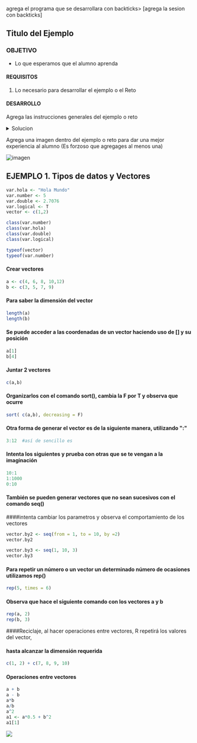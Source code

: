 
agrega el programa que se desarrollara con backticks> [agrega la sesion con backticks]

## Titulo del Ejemplo

### OBJETIVO

- Lo que esperamos que el alumno aprenda

#### REQUISITOS

1. Lo necesario para desarrollar el ejemplo o el Reto

#### DESARROLLO

Agrega las instrucciones generales del ejemplo o reto

<details>
	<summary>Solucion</summary>
        <p> Agrega aqui la solucion</p>
        <p>Recuerda! escribe cada paso para desarrollar la solución del ejemplo o reto </p>
</details>

Agrega una imagen dentro del ejemplo o reto para dar una mejor experiencia al alumno (Es forzoso que agregages al menos una) 

![imagen](https://picsum.photos/200/300)


##   EJEMPLO 1. Tipos de datos y Vectores

``` R
var.hola <- "Hola Mundo"
var.number <- 5
var.double <- 2.7076
var.logical <- T
vector <- c(1,2)

class(var.number)
class(var.hola)
class(var.double)
class(var.logical)

typeof(vector)
typeof(var.number)
``` 
#### Crear vectores 

``` R
a <- c(4, 6, 8, 10,12)
b <- c(3, 5, 7, 9)
```

#### Para saber la dimensión del vector 
```R
length(a)
length(b)
```

#### Se puede acceder a las coordenadas de un vector haciendo uso de [] y su posición
```R
a[1]
b[4]
```

#### Juntar 2 vectores 
```R 
c(a,b)
```

#### Organizarlos con el comando sort(), cambia la F por T y observa que ocurre
```R
sort( c(a,b), decreasing = F)
```
#### Otra forma de generar el vector es de la siguiente manera, utilizando ":"
```R
3:12  #así de sencillo es
```

#### Intenta los siguientes y prueba con otras que se te vengan a la imaginación
```R
10:1
1:1000
0:10
```

#### También se pueden generar vectores que no sean sucesivos con el comando **seq()**
####intenta cambiar los parametros y observa el comportamiento de los vectores
```R
vector.by2 <- seq(from = 1, to = 10, by =2)
vector.by2

vector.by3 <- seq(1, 10, 3)
vector.by3
```
#### Para repetir un número o un vector un determinado número de ocasiones utilizamos rep()
```R
rep(5, times = 6)
```
#### Observa que hace el siguiente comando con los vectores **a** y **b**
```R
rep(a, 2)
rep(b, 3)
```

####Reciclaje, al hacer operaciones entre vectores, R repetirá los valores del vector, 
#### hasta alcanzar la dimensión requerida
``` R
c(1, 2) + c(7, 8, 9, 10)
```

#### Operaciones entre vectores
```R
a + b     
a - b     
a*b
a/b
a^2
a1 <- a*0.5 + b^2
a1[1]
```

![](Ejemplo1.jpeg)



